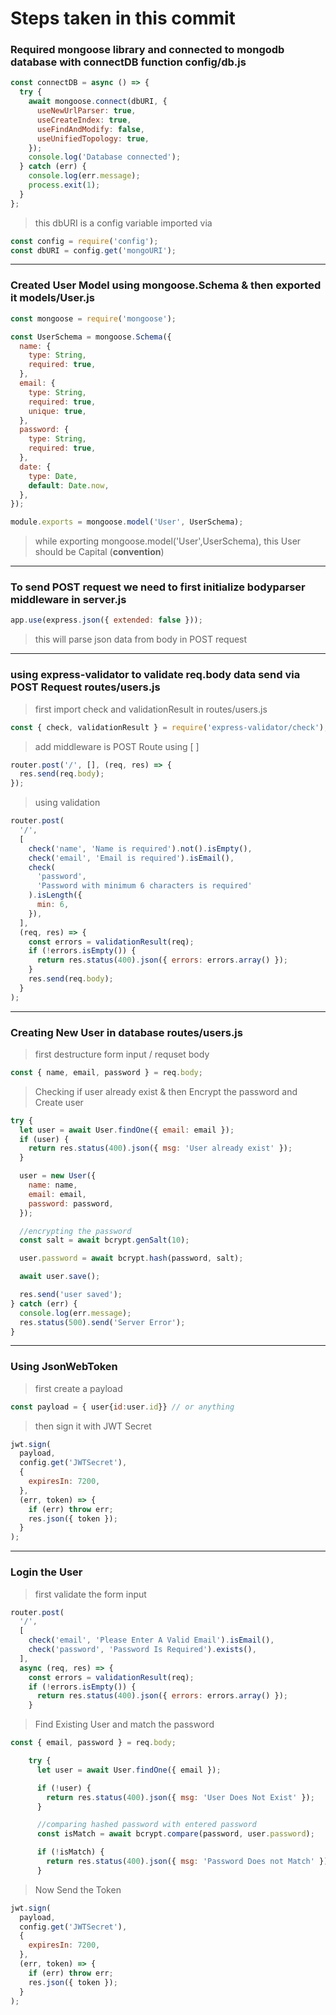# Steps taken in this commit

### Required mongoose library and connected to mongodb database with connectDB function **config/db.js**

```js
const connectDB = async () => {
  try {
    await mongoose.connect(dbURI, {
      useNewUrlParser: true,
      useCreateIndex: true,
      useFindAndModify: false,
      useUnifiedTopology: true,
    });
    console.log('Database connected');
  } catch (err) {
    console.log(err.message);
    process.exit(1);
  }
};
```

> this dbURI is a config variable imported via

```js
const config = require('config');
const dbURI = config.get('mongoURI');
```

---

### Created User Model using mongoose.Schema & then exported it **models/User.js**

```js
const mongoose = require('mongoose');

const UserSchema = mongoose.Schema({
  name: {
    type: String,
    required: true,
  },
  email: {
    type: String,
    required: true,
    unique: true,
  },
  password: {
    type: String,
    required: true,
  },
  date: {
    type: Date,
    default: Date.now,
  },
});

module.exports = mongoose.model('User', UserSchema);
```

> while exporting mongoose.model('User',UserSchema), this User should be Capital (**convention**)

---

### To send POST request we need to first initialize bodyparser middleware in **server.js**

```js
app.use(express.json({ extended: false }));
```

> this will parse json data from body in POST request

---

### using express-validator to validate req.body data send via POST Request **routes/users.js**

> first import check and validationResult in routes/users.js

```js
const { check, validationResult } = require('express-validator/check');
```

> add middleware is POST Route using [ ]

```js
router.post('/', [], (req, res) => {
  res.send(req.body);
});
```

> using validation

```js
router.post(
  '/',
  [
    check('name', 'Name is required').not().isEmpty(),
    check('email', 'Email is required').isEmail(),
    check(
      'password',
      'Password with minimum 6 characters is required'
    ).isLength({
      min: 6,
    }),
  ],
  (req, res) => {
    const errors = validationResult(req);
    if (!errors.isEmpty()) {
      return res.status(400).json({ errors: errors.array() });
    }
    res.send(req.body);
  }
);
```

---

### Creating New User in database **routes/users.js**

> first destructure form input / requset body

```js
const { name, email, password } = req.body;
```

> Checking if user already exist & then Encrypt the password and Create user

```js
try {
  let user = await User.findOne({ email: email });
  if (user) {
    return res.status(400).json({ msg: 'User already exist' });
  }

  user = new User({
    name: name,
    email: email,
    password: password,
  });

  //encrypting the password
  const salt = await bcrypt.genSalt(10);

  user.password = await bcrypt.hash(password, salt);

  await user.save();

  res.send('user saved');
} catch (err) {
  console.log(err.message);
  res.status(500).send('Server Error');
}
```

---

### Using JsonWebToken

> first create a payload

```js
const payload = { user{id:user.id}} // or anything
```

> then sign it with JWT Secret

```js
jwt.sign(
  payload,
  config.get('JWTSecret'),
  {
    expiresIn: 7200,
  },
  (err, token) => {
    if (err) throw err;
    res.json({ token });
  }
);
```

---

### Login the User

> first validate the form input

```js
router.post(
  '/',
  [
    check('email', 'Please Enter A Valid Email').isEmail(),
    check('password', 'Password Is Required').exists(),
  ],
  async (req, res) => {
    const errors = validationResult(req);
    if (!errors.isEmpty()) {
      return res.status(400).json({ errors: errors.array() });
    }
```

> Find Existing User and match the password

```js
const { email, password } = req.body;

    try {
      let user = await User.findOne({ email });

      if (!user) {
        return res.status(400).json({ msg: 'User Does Not Exist' });
      }

      //comparing hashed password with entered password
      const isMatch = await bcrypt.compare(password, user.password);

      if (!isMatch) {
        return res.status(400).json({ msg: 'Password Does not Match' });
      }
```

> Now Send the Token

```js
jwt.sign(
  payload,
  config.get('JWTSecret'),
  {
    expiresIn: 7200,
  },
  (err, token) => {
    if (err) throw err;
    res.json({ token });
  }
);
```
